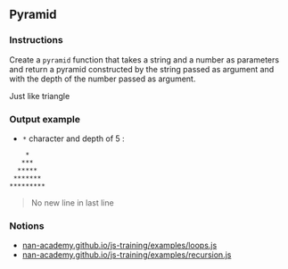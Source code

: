 ## Pyramid

### Instructions

Create a `pyramid` function that takes a string and a number as parameters
and return a pyramid constructed by the string passed as argument and with the depth
of the number passed as argument.

Just like triangle

### Output example

- `*` character and depth of 5 :

```
    *
   ***
  *****
 *******
*********
```
> No new line in last line

### Notions

- [nan-academy.github.io/js-training/examples/loops.js](https://nan-academy.github.io/js-training/examples/loops.js)
- [nan-academy.github.io/js-training/examples/recursion.js](https://nan-academy.github.io/js-training/examples/recursion.js)
